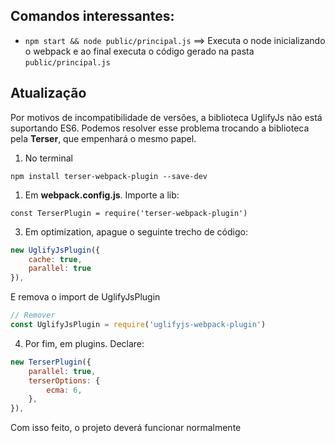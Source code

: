 ## Comandos interessantes:

- `npm start && node public/principal.js` ==> Executa o node inicializando o webpack e ao final executa o código gerado na pasta `public/principal.js`

## Atualização

Por motivos de incompatibilidade de versões, a biblioteca UglifyJs não está suportando ES6. Podemos resolver esse problema trocando a biblioteca pela **Terser**, que empenhará o mesmo papel.

1. No terminal
   
`npm install terser-webpack-plugin --save-dev`


1. Em **webpack.config.js**. Importe a lib:

`const TerserPlugin = require('terser-webpack-plugin')`

3. Em optimization, apague o seguinte trecho de código:
```Javascript
new UglifyJsPlugin({
    cache: true,
    parallel: true
}),
```

E remova o import de UglifyJsPlugin

```Javascript
// Remover
const UglifyJsPlugin = require('uglifyjs-webpack-plugin')
```


4. Por fim, em plugins. Declare:

```Javascript
new TerserPlugin({
    parallel: true,
    terserOptions: {
        ecma: 6,
    },
}),
```

Com isso feito, o projeto deverá funcionar normalmente